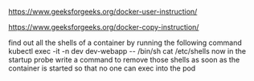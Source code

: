https://www.geeksforgeeks.org/docker-user-instruction/

https://www.geeksforgeeks.org/docker-copy-instruction/

find out all the shells of a container by running the following command
kubectl exec -it -n dev dev-webapp -- /bin/sh
cat /etc/shells
now in the startup probe write a command to remove those shells as soon as the container is started so that no one can exec into the pod